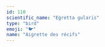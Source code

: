 ```yaml
---
id: 110
scientific_name: "Egretta gularis"
type: "bird"
emoji: "🐦"
name: "Aigrette des récifs"
---
```

